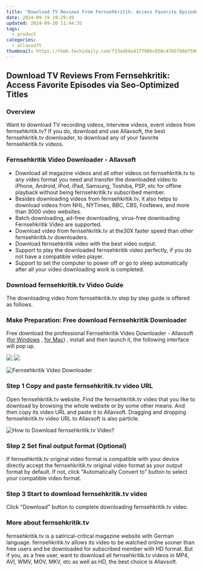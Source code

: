 ```yaml
---
title: "Download TV Reviews From Fernsehkritik: Access Favorite Episodes via Seo-Optimized Titles"
date: 2024-09-19 19:29:49
updated: 2024-09-20 11:44:35
tags:
  - product
categories:
  - allavsoft
thumbnail: https://thmb.techidaily.com/f33adb8a41f790bc858c47b5fb66f5998fe40f1007e9c52f968a63abc439ec92.jpg
---
```


## Download TV Reviews From Fernsehkritik: Access Favorite Episodes via Seo-Optimized Titles

### Overview

Want to download TV recording videos, interview videos, event videos from fernsehkritik.tv? If you do, download and use Allavsoft, the best fernsehkritik.tv downloader, to download any of your favorite fernsehkritik.tv videos.

### Fernsehkritik Video Downloader - Allavsoft

* Download all magazine videos and all other videos on fernsehkritik.tv to any video format you need and transfer the downloaded video to iPhone, Android, iPod, iPad, Samsung, Toshiba, PSP, etc for offline playback without being fernsehkritik.tv subscribed member.
* Besides downloading videos from fernsehkritik.tv, it also helps to download videos from NHL, NYTimes, BBC, CBS, FoxNews, and more than 3000 video websites.
* Batch downloading, ad-free downloading, virus-free downloading Fernsehkritik Video are supported.
* Download video from fernsehkritik.tv at the30X faster speed than other fernsehkritik.tv downloaders.
* Download fernsehkritik video with the best video output.
* Support to play the downloaded fernsehkritik video perfectly, if you do not have a compatible video player.
* Support to set the computer to power off or go to sleep automatically after all your video downloading work is completed.

### Download fernsehkritik.tv Video Guide

The downloading video from fernsehkritik.tv step by step guide is offered as follows.

### Make Preparation: Free download Fernsehkritik Downloader

Free download the professional Fernsehkritik Video Downloader - Allavsoft ([for Windows](https://tools.techidaily.com/allavsoft/products/) , [for Mac](https://tools.techidaily.com/allavsoft/products/)) , install and then launch it, the following interface will pop up.

[![](https://www.allavsoft.com/how-to/../images/how-to/free-download-win.jpg)](https://tools.techidaily.com/allavsoft/products/) [![](https://www.allavsoft.com/how-to/../images/how-to/free-download-mac.jpg)](https://tools.techidaily.com/allavsoft/products/)

![Fernsehkritik Video Downloader](https://www.allavsoft.com/how-to/../images/allavsoft/screen-shot-600.jpg)

### Step 1 Copy and paste fernsehkritik.tv video URL

Open fernsehkritik.tv website. Find the fernsehkritik.tv video that you like to download by browsing the whole website or by some other means. And then copy its video URL and paste it to Allavsoft. Dragging and dropping fernsehkritik.tv video URL to Allavsoft is also particle.

![How to Download fernsehkritik.tv Video?](https://www.allavsoft.com/how-to/../images/how-to/download-rtmp-video/download-rtmp-video.jpg)

### Step 2 Set final output format (Optional)

If fernsehkritik.tv original video format is compatible with your device directly accept the fernsehkritik.tv original video format as your output format by default. If not, click "Automatically Convert to" button to select your compatible video format.

### Step 3 Start to download fernsehkritik.tv video

Click "Download" button to complete downloading fernsehkritik.tv video.

### More about fernsehkritik.tv

fernsehkritik.tv is a satirical-critical magazine website with German language. fernsehkritik.tv allows its video to be watched online sooner than free users and be downloaded for subscribed member with HD format. But if you, as a free user, want to download all fernsehkritik.tv videos in MP4, AVI, WMV, MOV, MKV, etc as well as HD, the best choice is Allavsoft.

<ins class="adsbygoogle"
     style="display:block"
     data-ad-format="autorelaxed"
     data-ad-client="ca-pub-7571918770474297"
     data-ad-slot="1223367746"></ins>



<ins class="adsbygoogle"
     style="display:block"
     data-ad-client="ca-pub-7571918770474297"
     data-ad-slot="8358498916"
     data-ad-format="auto"
     data-full-width-responsive="true"></ins>
